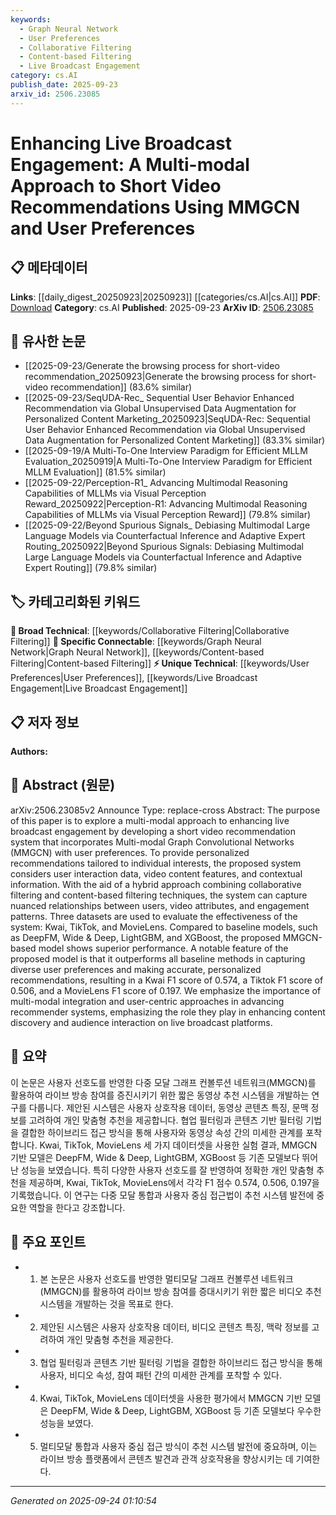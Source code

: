 ```yaml
---
keywords:
  - Graph Neural Network
  - User Preferences
  - Collaborative Filtering
  - Content-based Filtering
  - Live Broadcast Engagement
category: cs.AI
publish_date: 2025-09-23
arxiv_id: 2506.23085
---
```


<!-- KEYWORD_LINKING_METADATA:
{
  "processed_timestamp": "2025-09-24T01:10:54.363952",
  "vocabulary_version": "1.0",
  "selected_keywords": [
    "Graph Neural Network",
    "User Preferences",
    "Collaborative Filtering",
    "Content-based Filtering",
    "Live Broadcast Engagement"
  ],
  "rejected_keywords": [],
  "similarity_scores": {
    "Graph Neural Network": 0.85,
    "User Preferences": 0.78,
    "Collaborative Filtering": 0.8,
    "Content-based Filtering": 0.79,
    "Live Broadcast Engagement": 0.77
  },
  "extraction_method": "AI_prompt_based",
  "budget_applied": true,
  "candidates_json": {
    "candidates": [
      {
        "surface": "Multi-modal Graph Convolutional Networks",
        "canonical": "Graph Neural Network",
        "aliases": [
          "MMGCN"
        ],
        "category": "specific_connectable",
        "rationale": "Connects to existing knowledge on graph-based learning models, enhancing understanding of multi-modal applications.",
        "novelty_score": 0.55,
        "connectivity_score": 0.88,
        "specificity_score": 0.8,
        "link_intent_score": 0.85
      },
      {
        "surface": "User Preferences",
        "canonical": "User Preferences",
        "aliases": [
          "User Interests"
        ],
        "category": "unique_technical",
        "rationale": "Essential for linking user-centric approaches in recommender systems.",
        "novelty_score": 0.65,
        "connectivity_score": 0.7,
        "specificity_score": 0.75,
        "link_intent_score": 0.78
      },
      {
        "surface": "Collaborative Filtering",
        "canonical": "Collaborative Filtering",
        "aliases": [],
        "category": "broad_technical",
        "rationale": "A foundational technique in recommendation systems, facilitating connections to related methodologies.",
        "novelty_score": 0.4,
        "connectivity_score": 0.85,
        "specificity_score": 0.7,
        "link_intent_score": 0.8
      },
      {
        "surface": "Content-based Filtering",
        "canonical": "Content-based Filtering",
        "aliases": [],
        "category": "specific_connectable",
        "rationale": "Complements collaborative filtering by focusing on item attributes, crucial for personalized recommendations.",
        "novelty_score": 0.5,
        "connectivity_score": 0.82,
        "specificity_score": 0.78,
        "link_intent_score": 0.79
      },
      {
        "surface": "Live Broadcast Engagement",
        "canonical": "Live Broadcast Engagement",
        "aliases": [
          "Live Streaming Engagement"
        ],
        "category": "unique_technical",
        "rationale": "Highlights the focus on enhancing interaction in live streaming contexts, a growing area in digital media.",
        "novelty_score": 0.7,
        "connectivity_score": 0.65,
        "specificity_score": 0.8,
        "link_intent_score": 0.77
      }
    ],
    "ban_list_suggestions": [
      "baseline models",
      "effectiveness",
      "personalized recommendations"
    ]
  },
  "decisions": [
    {
      "candidate_surface": "Multi-modal Graph Convolutional Networks",
      "resolved_canonical": "Graph Neural Network",
      "decision": "linked",
      "scores": {
        "novelty": 0.55,
        "connectivity": 0.88,
        "specificity": 0.8,
        "link_intent": 0.85
      }
    },
    {
      "candidate_surface": "User Preferences",
      "resolved_canonical": "User Preferences",
      "decision": "linked",
      "scores": {
        "novelty": 0.65,
        "connectivity": 0.7,
        "specificity": 0.75,
        "link_intent": 0.78
      }
    },
    {
      "candidate_surface": "Collaborative Filtering",
      "resolved_canonical": "Collaborative Filtering",
      "decision": "linked",
      "scores": {
        "novelty": 0.4,
        "connectivity": 0.85,
        "specificity": 0.7,
        "link_intent": 0.8
      }
    },
    {
      "candidate_surface": "Content-based Filtering",
      "resolved_canonical": "Content-based Filtering",
      "decision": "linked",
      "scores": {
        "novelty": 0.5,
        "connectivity": 0.82,
        "specificity": 0.78,
        "link_intent": 0.79
      }
    },
    {
      "candidate_surface": "Live Broadcast Engagement",
      "resolved_canonical": "Live Broadcast Engagement",
      "decision": "linked",
      "scores": {
        "novelty": 0.7,
        "connectivity": 0.65,
        "specificity": 0.8,
        "link_intent": 0.77
      }
    }
  ]
}
-->

# Enhancing Live Broadcast Engagement: A Multi-modal Approach to Short Video Recommendations Using MMGCN and User Preferences

## 📋 메타데이터

**Links**: [[daily_digest_20250923|20250923]] [[categories/cs.AI|cs.AI]]
**PDF**: [Download](https://arxiv.org/pdf/2506.23085.pdf)
**Category**: cs.AI
**Published**: 2025-09-23
**ArXiv ID**: [2506.23085](https://arxiv.org/abs/2506.23085)

## 🔗 유사한 논문
- [[2025-09-23/Generate the browsing process for short-video recommendation_20250923|Generate the browsing process for short-video recommendation]] (83.6% similar)
- [[2025-09-23/SeqUDA-Rec_ Sequential User Behavior Enhanced Recommendation via Global Unsupervised Data Augmentation for Personalized Content Marketing_20250923|SeqUDA-Rec: Sequential User Behavior Enhanced Recommendation via Global Unsupervised Data Augmentation for Personalized Content Marketing]] (83.3% similar)
- [[2025-09-19/A Multi-To-One Interview Paradigm for Efficient MLLM Evaluation_20250919|A Multi-To-One Interview Paradigm for Efficient MLLM Evaluation]] (81.5% similar)
- [[2025-09-22/Perception-R1_ Advancing Multimodal Reasoning Capabilities of MLLMs via Visual Perception Reward_20250922|Perception-R1: Advancing Multimodal Reasoning Capabilities of MLLMs via Visual Perception Reward]] (79.8% similar)
- [[2025-09-22/Beyond Spurious Signals_ Debiasing Multimodal Large Language Models via Counterfactual Inference and Adaptive Expert Routing_20250922|Beyond Spurious Signals: Debiasing Multimodal Large Language Models via Counterfactual Inference and Adaptive Expert Routing]] (79.8% similar)

## 🏷️ 카테고리화된 키워드
**🧠 Broad Technical**: [[keywords/Collaborative Filtering|Collaborative Filtering]]
**🔗 Specific Connectable**: [[keywords/Graph Neural Network|Graph Neural Network]], [[keywords/Content-based Filtering|Content-based Filtering]]
**⚡ Unique Technical**: [[keywords/User Preferences|User Preferences]], [[keywords/Live Broadcast Engagement|Live Broadcast Engagement]]

## 📋 저자 정보

**Authors:** 

## 📄 Abstract (원문)

arXiv:2506.23085v2 Announce Type: replace-cross 
Abstract: The purpose of this paper is to explore a multi-modal approach to enhancing live broadcast engagement by developing a short video recommendation system that incorporates Multi-modal Graph Convolutional Networks (MMGCN) with user preferences. To provide personalized recommendations tailored to individual interests, the proposed system considers user interaction data, video content features, and contextual information. With the aid of a hybrid approach combining collaborative filtering and content-based filtering techniques, the system can capture nuanced relationships between users, video attributes, and engagement patterns. Three datasets are used to evaluate the effectiveness of the system: Kwai, TikTok, and MovieLens. Compared to baseline models, such as DeepFM, Wide & Deep, LightGBM, and XGBoost, the proposed MMGCN-based model shows superior performance. A notable feature of the proposed model is that it outperforms all baseline methods in capturing diverse user preferences and making accurate, personalized recommendations, resulting in a Kwai F1 score of 0.574, a Tiktok F1 score of 0.506, and a MovieLens F1 score of 0.197. We emphasize the importance of multi-modal integration and user-centric approaches in advancing recommender systems, emphasizing the role they play in enhancing content discovery and audience interaction on live broadcast platforms.

## 📝 요약

이 논문은 사용자 선호도를 반영한 다중 모달 그래프 컨볼루션 네트워크(MMGCN)를 활용하여 라이브 방송 참여를 증진시키기 위한 짧은 동영상 추천 시스템을 개발하는 연구를 다룹니다. 제안된 시스템은 사용자 상호작용 데이터, 동영상 콘텐츠 특징, 문맥 정보를 고려하여 개인 맞춤형 추천을 제공합니다. 협업 필터링과 콘텐츠 기반 필터링 기법을 결합한 하이브리드 접근 방식을 통해 사용자와 동영상 속성 간의 미세한 관계를 포착합니다. Kwai, TikTok, MovieLens 세 가지 데이터셋을 사용한 실험 결과, MMGCN 기반 모델은 DeepFM, Wide & Deep, LightGBM, XGBoost 등 기존 모델보다 뛰어난 성능을 보였습니다. 특히 다양한 사용자 선호도를 잘 반영하여 정확한 개인 맞춤형 추천을 제공하며, Kwai, TikTok, MovieLens에서 각각 F1 점수 0.574, 0.506, 0.197을 기록했습니다. 이 연구는 다중 모달 통합과 사용자 중심 접근법이 추천 시스템 발전에 중요한 역할을 한다고 강조합니다.

## 🎯 주요 포인트

- 1. 본 논문은 사용자 선호도를 반영한 멀티모달 그래프 컨볼루션 네트워크(MMGCN)를 활용하여 라이브 방송 참여를 증대시키기 위한 짧은 비디오 추천 시스템을 개발하는 것을 목표로 한다.
- 2. 제안된 시스템은 사용자 상호작용 데이터, 비디오 콘텐츠 특징, 맥락 정보를 고려하여 개인 맞춤형 추천을 제공한다.
- 3. 협업 필터링과 콘텐츠 기반 필터링 기법을 결합한 하이브리드 접근 방식을 통해 사용자, 비디오 속성, 참여 패턴 간의 미세한 관계를 포착할 수 있다.
- 4. Kwai, TikTok, MovieLens 데이터셋을 사용한 평가에서 MMGCN 기반 모델은 DeepFM, Wide & Deep, LightGBM, XGBoost 등 기존 모델보다 우수한 성능을 보였다.
- 5. 멀티모달 통합과 사용자 중심 접근 방식이 추천 시스템 발전에 중요하며, 이는 라이브 방송 플랫폼에서 콘텐츠 발견과 관객 상호작용을 향상시키는 데 기여한다.


---

*Generated on 2025-09-24 01:10:54*